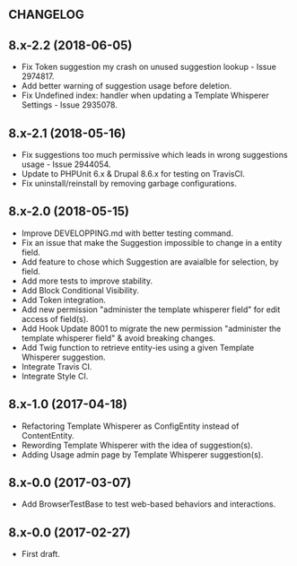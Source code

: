 CHANGELOG
---------

## 8.x-2.2 (2018-06-05)
 - Fix Token suggestion my crash on unused suggestion lookup - Issue 2974817.
 - Add better warning of suggestion usage before deletion.
 - Fix Undefined index: handler when updating a Template Whisperer Settings - Issue 2935078.

## 8.x-2.1 (2018-05-16)
 - Fix suggestions too much permissive which leads in wrong suggestions usage - Issue 2944054.
 - Update to PHPUnit 6.x & Drupal 8.6.x for testing on TravisCI.
 - Fix uninstall/reinstall by removing garbage configurations.

## 8.x-2.0 (2018-05-15)
 - Improve DEVELOPPING.md with better testing command.
 - Fix an issue that make the Suggestion impossible to change in a entity field.
 - Add feature to chose which Suggestion are avaialble for selection, by field.
 - Add more tests to improve stability.
 - Add Block Conditional Visibility.
 - Add Token integration.
 - Add new permission "administer the template whisperer field" for edit access of field(s).
 - Add Hook Update 8001 to migrate the new permission "administer the template whisperer field" & avoid breaking changes.
 - Add Twig function to retrieve entity-ies using a given Template Whisperer suggestion.
 - Integrate Travis CI.
 - Integrate Style CI.

## 8.x-1.0 (2017-04-18)
 - Refactoring Template Whisperer as ConfigEntity instead of ContentEntity.
 - Rewording Template Whisperer with the idea of suggestion(s).
 - Adding Usage admin page by Template Whisperer suggestion(s).

## 8.x-0.0 (2017-03-07)
 - Add BrowserTestBase to test web-based behaviors and interactions.

## 8.x-0.0 (2017-02-27)
 - First draft.
